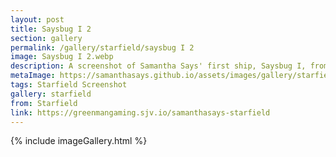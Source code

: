```yaml
---
layout: post
title: Saysbug I 2
section: gallery
permalink: /gallery/starfield/saysbug I 2
image: Saysbug I 2.webp
description: A screenshot of Samantha Says' first ship, Saysbug I, from Starfield, taken by Samantha Says.
metaImage: https://samanthasays.github.io/assets/images/gallery/starfield/Saysbug I 2.webp
tags: Starfield Screenshot
gallery: starfield
from: Starfield
link: https://greenmangaming.sjv.io/samanthasays-starfield
---
```

{% include imageGallery.html %}
